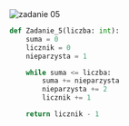 <picture>
  <source srcset="../../srt/zbior_zadan/05.png" media="(prefers-color-scheme: light)">
  <source srcset="../../srt/zbior_zadan/black_05.png" media="(prefers-color-scheme: dark)">
  <img src="../../srt/zbior_zadan/black_05.png" alt="zadanie 05">
</picture>

```python
def Zadanie_5(liczba: int):
    suma = 0
    licznik = 0
    nieparzysta = 1

    while suma <= liczba:
        suma += nieparzysta
        nieparzysta += 2
        licznik += 1

    return licznik - 1



```

